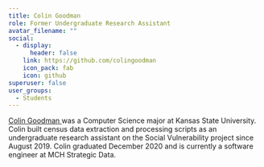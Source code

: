```yaml
---
title: Colin Goodman
role: Former Undergraduate Research Assistant
avatar_filename: ""
social:
  - display:
      header: false
    link: https://github.com/colingoodman
    icon_pack: fab
    icon: github
superuser: false
user_groups:
  - Students
---
```



[Colin Goodman ](https://github.com/colingoodman)was a Computer Science major at Kansas State University. Colin built census data extraction and processing scripts as an undergraduate research assistant on the Social Vulnerability project since August 2019. Colin graduated December 2020 and is currently a software engineer at MCH Strategic Data.